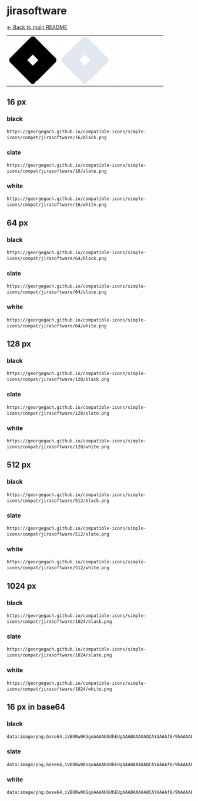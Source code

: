 # jirasoftware

[← Back to main README](../../README.md)

<table><tr>
  <td><img src="./128/black.png" width="128" alt="jirasoftware black icon" /></td>
  <td><img src="./128/slate.png" width="128" alt="jirasoftware slate icon" /></td>
  <td><img src="./128/white.png" width="128" alt="jirasoftware white icon" /></td>
</tr></table>

## 16 px

### black
```
https://georgegach.github.io/compatible-icons/simple-icons/compat/jirasoftware/16/black.png
```

### slate
```
https://georgegach.github.io/compatible-icons/simple-icons/compat/jirasoftware/16/slate.png
```

### white
```
https://georgegach.github.io/compatible-icons/simple-icons/compat/jirasoftware/16/white.png
```

## 64 px

### black
```
https://georgegach.github.io/compatible-icons/simple-icons/compat/jirasoftware/64/black.png
```

### slate
```
https://georgegach.github.io/compatible-icons/simple-icons/compat/jirasoftware/64/slate.png
```

### white
```
https://georgegach.github.io/compatible-icons/simple-icons/compat/jirasoftware/64/white.png
```

## 128 px

### black
```
https://georgegach.github.io/compatible-icons/simple-icons/compat/jirasoftware/128/black.png
```

### slate
```
https://georgegach.github.io/compatible-icons/simple-icons/compat/jirasoftware/128/slate.png
```

### white
```
https://georgegach.github.io/compatible-icons/simple-icons/compat/jirasoftware/128/white.png
```

## 512 px

### black
```
https://georgegach.github.io/compatible-icons/simple-icons/compat/jirasoftware/512/black.png
```

### slate
```
https://georgegach.github.io/compatible-icons/simple-icons/compat/jirasoftware/512/slate.png
```

### white
```
https://georgegach.github.io/compatible-icons/simple-icons/compat/jirasoftware/512/white.png
```

## 1024 px

### black
```
https://georgegach.github.io/compatible-icons/simple-icons/compat/jirasoftware/1024/black.png
```

### slate
```
https://georgegach.github.io/compatible-icons/simple-icons/compat/jirasoftware/1024/slate.png
```

### white
```
https://georgegach.github.io/compatible-icons/simple-icons/compat/jirasoftware/1024/white.png
```

## 16 px in base64

### black
```
data:image/png;base64,iVBORw0KGgoAAAANSUhEUgAAABAAAAAQCAYAAAAf8/9hAAAABmJLR0QA/wD/AP+gvaeTAAAAnElEQVQ4jZ3TwQ4BMRRG4Q+vMe+f4F1YWWHDRiwQM7bGwjQmozWtm/yr9pz23rSka4Y1dqh+7ItWhSPuaLEtkVQd0HRwSJYkwC3OA8GopA+3uOCUKxnCIU2klS9JCn5giTnqyPo+SDaJkxeYdFkkbrKZpgZSUv+2kDWHrCGOSU64jsG/JE+fR1X8GkPqXDgmueFQAvclO6y8v3a0XtKyeQLMAloqAAAAAElFTkSuQmCC
```

### slate
```
data:image/png;base64,iVBORw0KGgoAAAANSUhEUgAAABAAAAAQCAYAAAAf8/9hAAAABmJLR0QA/wD/AP+gvaeTAAABHUlEQVQ4jZWTsU4CQRCGv3+PDgkxJFRbUtnb2CgtL+Az+gK02NnYakUszBZIQhQCNN7t2IjgMYdxyt35vszM7oiGMLMizZePOVunqPJNjL3k5ck7TGkRc1E8mKwr1AGmoayGniS4cKuYSJx/wwCD3ComKS3iScEOBgagbS3XlQQfBhMtQ29/SeTBB5cbBGa0a6KfmagJxmyroLEZGRgBZzXJSyira73O3p9AF7XLjcQ49ru3AGm+vDNjBPVK7PnoFf4bf7cgMtlGoHoL01BWw9NDFBszOC59P8QAEGMvhbIaAtPfRdAGrYEPD4aDf9AkAesLPj0YnF3w2hGsDWbePjQv016yBFuFMl95y+QKdpKqCPchaBX73UtJlZf3BVRnsJo7EzrjAAAAAElFTkSuQmCC
```

### white
```
data:image/png;base64,iVBORw0KGgoAAAANSUhEUgAAABAAAAAQCAYAAAAf8/9hAAAABmJLR0QA/wD/AP+gvaeTAAAAnElEQVQ4jZXSsQ6CMBRGYZTX4P0T8V10YgIXXYiDGsHVz0GIglTKn3TqPaft7U2SQJBijwpZqC4EZzjh7p0yWtLBJVrDzEu+YDj7TVgyguGCOkoyAfdpJ54ylPyBH9hig2Zi/4AsQRE4OceqW3ngJsU66msWdH7JE6L6MN/EiJvUuP6FZyRPn6FaPI19mig4ILnhGA2PJBV2SEN1L+72S0zQk53yAAAAAElFTkSuQmCC
```


